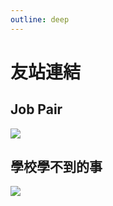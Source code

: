 ```yaml
---
outline: deep
---
```

# 友站連結
## Job Pair
<a href="https://job-pair.com" target="_blank">
    <img src="/affiliate/Top1.webp">
</a>


## 學校學不到的事
<a href="https://www.facebook.com/groups/304681766894402" target="_blank">
    <img src="/affiliate/373705383_7289266461088207_4973358589488189134_n.jpg">
</a>
